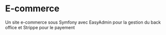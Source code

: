 # E-commerce
Un site e-commerce sous Symfony avec EasyAdmin pour la gestion du back office et Strippe pour le payement
